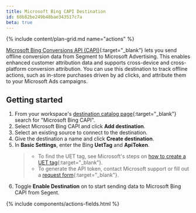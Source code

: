 ```yaml
---
title: Microsoft Bing CAPI Destination
id: 68b82be249b48bae343517c7a
beta: true
---
```


{% include content/plan-grid.md name="actions" %}

[Microsoft Bing Conversions API (CAPI)](https://ui.ads.microsoft.com//?utm_source=segmentio&utm_medium=docs&utm_campaign=partners){:target="_blank”} lets you send offline conversion data from Segment to Microsoft Advertising. This enables enhanced customer attribution data and supports cross-device and cross-platform conversion attribution. You can use this destination to track offline actions, such as in-store purchases driven by ad clicks, and attribute them to your Microsoft Ads campaigns. 

## Getting started

1. From your workspace's [destination catalog page](https://app.segment.com/goto-my-workspace/destinations/catalog){:target="_blank”} search for "Microsoft Bing CAPI".
2. Select Microsoft Bing CAPI and click **Add destination**.
3. Select an existing source to connect to the destination.
4. Give the destination a name and click **Create destination**.
5. In **Basic Settings**, enter the Bing **UetTag** and **ApiToken**.
    > * To find the UET tag, see Microsoft's steps on [how to create a UET tag](https://help.ads.microsoft.com/#apex/3/en/56682/2-500){:target="_blank"}. 
    > * To generate the API token, contact Microsoft support or fill out a [request form](https://forms.office.com/Pages/ResponsePage.aspx?id=v4j5cvGGr0GRqy180BHbRwMZAe0PcMxHmZ0AjDaNRmxUM0o5UURRVktCRkxHNEFLTVNYQjI3NDNBUS4u){:target="_blank"}.
6. Toggle **Enable Destination** on to start sending data to Microsoft Bing CAPI from Segent.

{% include components/actions-fields.html %}

